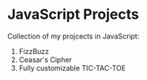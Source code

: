 # JavaScript Projects
Collection of my projcects in JavaScript:

1. FizzBuzz
2. Ceasar's Cipher
3. Fully customizable TIC-TAC-TOE
